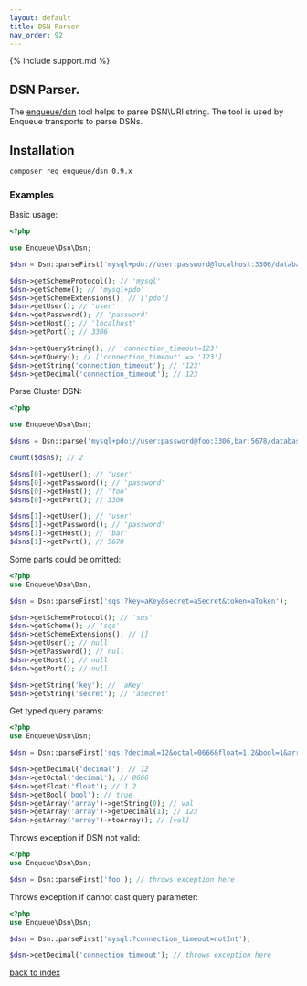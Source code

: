 ```yaml
---
layout: default
title: DSN Parser
nav_order: 92
---
```

{% include support.md %}

## DSN Parser.

The [enqueue/dsn](https://github.com/php-enqueue/dsn) tool helps to parse DSN\URI string.
The tool is used by Enqueue transports to parse DSNs.

## Installation

```bash
composer req enqueue/dsn 0.9.x
```

### Examples

Basic usage:

```php
<?php

use Enqueue\Dsn\Dsn;

$dsn = Dsn::parseFirst('mysql+pdo://user:password@localhost:3306/database?connection_timeout=123');

$dsn->getSchemeProtocol(); // 'mysql'
$dsn->getScheme(); // 'mysql+pdo'
$dsn->getSchemeExtensions(); // ['pdo']
$dsn->getUser(); // 'user'
$dsn->getPassword(); // 'password'
$dsn->getHost(); // 'localhost'
$dsn->getPort(); // 3306

$dsn->getQueryString(); // 'connection_timeout=123'
$dsn->getQuery(); // ['connection_timeout' => '123']
$dsn->getString('connection_timeout'); // '123'
$dsn->getDecimal('connection_timeout'); // 123
```

Parse Cluster DSN:

```php
<?php

use Enqueue\Dsn\Dsn;

$dsns = Dsn::parse('mysql+pdo://user:password@foo:3306,bar:5678/database?connection_timeout=123');

count($dsns); // 2

$dsns[0]->getUser(); // 'user'
$dsns[0]->getPassword(); // 'password'
$dsns[0]->getHost(); // 'foo'
$dsns[0]->getPort(); // 3306

$dsns[1]->getUser(); // 'user'
$dsns[1]->getPassword(); // 'password'
$dsns[1]->getHost(); // 'bar'
$dsns[1]->getPort(); // 5678
```

Some parts could be omitted:

```php
<?php
use Enqueue\Dsn\Dsn;

$dsn = Dsn::parseFirst('sqs:?key=aKey&secret=aSecret&token=aToken');

$dsn->getSchemeProtocol(); // 'sqs'
$dsn->getScheme(); // 'sqs'
$dsn->getSchemeExtensions(); // []
$dsn->getUser(); // null
$dsn->getPassword(); // null
$dsn->getHost(); // null
$dsn->getPort(); // null

$dsn->getString('key'); // 'aKey'
$dsn->getString('secret'); // 'aSecret'
```

Get typed query params:

```php
<?php
use Enqueue\Dsn\Dsn;

$dsn = Dsn::parseFirst('sqs:?decimal=12&octal=0666&float=1.2&bool=1&array[0]=val&array[1]=123');

$dsn->getDecimal('decimal'); // 12
$dsn->getOctal('decimal'); // 0666
$dsn->getFloat('float'); // 1.2
$dsn->getBool('bool'); // true
$dsn->getArray('array')->getString(0); // val
$dsn->getArray('array')->getDecimal(1); // 123
$dsn->getArray('array')->toArray(); // [val]
```

Throws exception if DSN not valid:

```php
<?php
use Enqueue\Dsn\Dsn;

$dsn = Dsn::parseFirst('foo'); // throws exception here
```

Throws exception if cannot cast query parameter:

```php
<?php
use Enqueue\Dsn\Dsn;

$dsn = Dsn::parseFirst('mysql:?connection_timeout=notInt');

$dsn->getDecimal('connection_timeout'); // throws exception here
```

[back to index](index.md)
